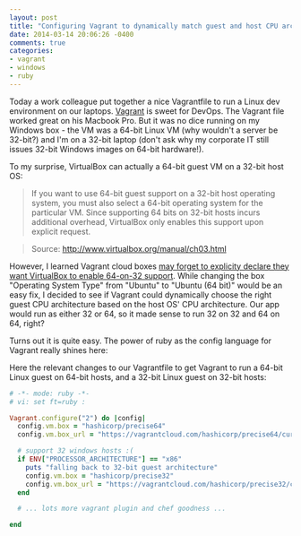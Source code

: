 ```yaml
---
layout: post
title: "Configuring Vagrant to dynamically match guest and host CPU architectures"
date: 2014-03-14 20:06:26 -0400
comments: true
categories:
- vagrant
- windows
- ruby
---
```


Today a work colleague put together a nice Vagrantfile to run a Linux dev environment on our laptops.  [Vagrant](http://www.vagrantup.com)
is sweet for DevOps.  The Vagrant file worked great on his Macbook Pro.
But it was no dice running on my Windows box - the VM was a 64-bit Linux VM (why wouldn't a server be 32-bit?) and I'm on a
32-bit laptop (don't ask why my corporate IT still issues 32-bit Windows images on 64-bit hardware!).

To my surprise, VirtualBox can actually a 64-bit guest VM on a 32-bit host OS:

> If you want to use 64-bit guest support on a 32-bit host operating system, you must also select a 64-bit operating system for the particular VM. Since supporting 64 bits on 32-bit hosts incurs additional overhead, VirtualBox only enables this support upon explicit request.

> Source: http://www.virtualbox.org/manual/ch03.html

However, I learned Vagrant cloud boxes [may forget to explicity declare they want VirtualBox to enable  64-on-32 support](https://github.com/mitchellh/vagrant/issues/932).  While changing the box "Operating System Type" from "Ubuntu" to "Ubuntu (64 bit)" would be
an easy fix, I decided to see if Vagrant could dynamically choose the right guest CPU architecture based on the host OS' CPU architecture.
Our app would run as either 32 or 64, so it made sense to run 32 on 32 and 64 on 64, right?


Turns out it is quite easy.  The power of ruby as the config language for Vagrant really shines here:

Here the relevant changes to our Vagrantfile to get Vagrant to run a 64-bit Linux guest on 64-bit hosts,
and a 32-bit Linux guest on 32-bit hosts:

``` ruby
# -*- mode: ruby -*-
# vi: set ft=ruby :

Vagrant.configure("2") do |config|
  config.vm.box = "hashicorp/precise64"
  config.vm.box_url = "https://vagrantcloud.com/hashicorp/precise64/current/provider/virtualbox.box"

  # support 32 windows hosts :(
  if ENV["PROCESSOR_ARCHITECTURE"] == "x86"
    puts "falling back to 32-bit guest architecture"
    config.vm.box = "hashicorp/precise32"
    config.vm.box_url = "https://vagrantcloud.com/hashicorp/precise32/current/provider/virtualbox.box"
  end

  # ... lots more vagrant plugin and chef goodness ...

end
```

